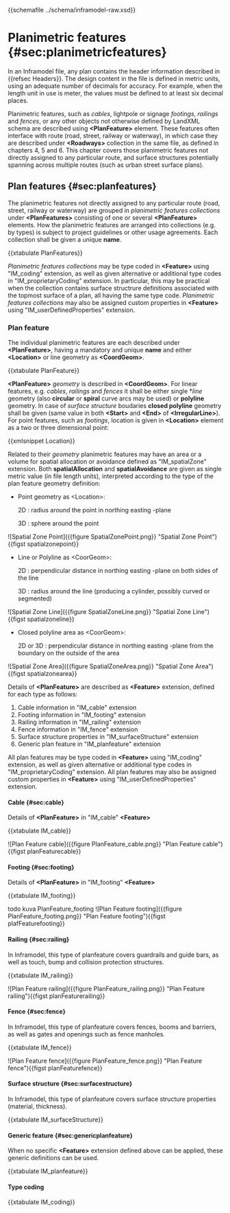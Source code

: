 {{schemafile ../schema/inframodel-raw.xsd}}
# Planimetric features {#sec:planimetricfeatures}

In an Inframodel file, any plan contains the header information described in {{refsec Headers}}. The design content in the file is defined in metric units, using an adequate number of decimals for accuracy. For example, when the length unit in use is meter, the values must be defined to at least six decimal places.

Planimetric features, such as *cables*, lightpole or signage *footings*, *railings* and *fences*, or any other objects not otherwise defined by LandXML schema are described using **\<PlanFeature>** element. These features often interface with route (road, street, railway or waterway), in which case they are described under **\<Roadways>** collection in the same file, as defined in chapters 4, 5 and 6. This chapter covers those planimetric features not directly assigned to any particular route, and surface structures potentially spanning across multiple routes (such as urban street surface plans).

## Plan features {#sec:planfeatures}

The planimetric features not directly assigned to any particular route (road, street, railway or waterway) are grouped in *planimetric features collections* under **\<PlanFeatures>** consisting of one or several **\<PlanFeature>** elements. How the planimetric features are arranged into collections (e.g. by types) is subject to project guidelines or other usage agreements. Each collection shall be given a unique **name**.

{{xtabulate PlanFeatures}}

*Planimetric features collections* may be type coded in **\<Feature>** using "IM_coding" extension, as well as given alternative or additional type codes in "IM_proprietaryCoding" extension. In particular, this may be practical when the collection contains surface structrure definitions associated with the topmost surface of a plan, all having the same type code.
*Planimetric features collections* may also be assigned custom properties in **\<Feature>** using "IM_userDefinedProperties" extension.

### Plan feature

The individual planimetric features are each described under **\<PlanFeature>**, having a mandatory and unique **name** and either **\<Location>** or line geometry as **\<CoordGeom>**.

{{xtabulate PlanFeature}}

**\<PlanFeature>** *geometry* is described in **\<CoordGeom>**. For linear features, e.g. *cables*, *railings* and *fences* it shall be either single **line* geometry (also **circular** or **spiral** curve arcs may be used) or **polyline** geometry. In case of *surface structure* boudaries **closed polyline** geometry shall be given (same value in both  **\<Start>** and **\<End>** of **\<IrregularLine>**). For point features, such as *footings*, location is given in **\<Location>** element as a two or three dimensional point:

{{xmlsnippet Location}}
  
 Related to their *geometry* planimetric features may have an area or a volume for spatial allocation or avoidance defined as "IM_spatialZone" extension. Both **spatialAllocation** and **spatialAvoidance** are given as single metric value (in file length units), interpreted according to the type of the plan feature geometry definition:

- Point geometry as \<Location>: 

   2D : radius around the point in northing easting -plane
   
   3D : sphere around the point

![Spatial Zone Point]({{figure SpatialZonePoint.png}} "Spatial Zone Point"){{figst spatialzonepoint}}
   
- Line or Polyline as \<CoorGeom>:

   2D : perpendicular distance in northing easting -plane on both sides of the line
   
   3D : radius around the line (producing a cylinder, possibly curved or segmented)

![Spatial Zone Line]({{figure SpatialZoneLine.png}} "Spatial Zone Line"){{figst spatialzoneline}}

- Closed polyline area as \<CoorGeom>: 

   2D or 3D : perpendicular distance in northing easting -plane from the boundary on the outside of the area 

![Spatial Zone Area]({{figure SpatialZoneArea.png}} "Spatial Zone Area"){{figst spatialzonearea}}

Details of **\<PlanFeature>** are described as **\<Feature>** extension, defined for each type as follows:


1. Cable information in "IM_cable" extension
2. Footing information in "IM_footing" extension
3. Railing information in "IM_railing" extension
4. Fence information in "IM_fence" extension
5. Surface structure properties in "IM_surfaceStructure" extension
6. Generic plan feature in "IM_planfeature" extension

All plan features may be type coded in **\<Feature>** using "IM_coding" extension, as well as given alternative or additional type codes in "IM_proprietaryCoding" extension. All plan features may also be assigned custom properties in **\<Feature>** using "IM_userDefinedProperties" extension.

#### Cable {#sec:cable}

Details of **\<PlanFeature>** in "IM_cable" **\<Feature>**

{{xtabulate IM_cable}}

![Plan Feature cable]({{figure PlanFeature_cable.png}} "Plan Feature cable"){{figst planFeaturecable}}

#### Footing {#sec:footing}

Details of **\<PlanFeature>** in "IM_footing" **\<Feature>**

{{xtabulate IM_footing}}

todo kuva PlanFeature_footing
![Plan Feature footing]({{figure PlanFeature_footing.png}} "Plan Feature footing"){{figst plafFeaturefooting}}


#### Railing {#sec:railing}

In Inframodel, this type of planfeature covers guardrails and guide bars, as well as touch, bump and collision protection structures.

{{xtabulate IM_railing}}

![Plan Feature railing]({{figure PlanFeature_railing.png}} "Plan Feature railing"){{figst planFeaturerailing}}

#### Fence {#sec:fence}

In Inframodel, this type of planfeature covers fences, booms and barriers, as well as gates and openings such as fence manholes.

{{xtabulate IM_fence}}

![Plan Feature fence]({{figure PlanFeature_fence.png}} "Plan Feature fence"){{figst planFeaturefence}}

#### Surface structure {#sec:surfacestructure}

In Inframodel, this type of planfeature covers surface structure properties (material, thickness).

{{xtabulate IM_surfaceStructure}}

#### Generic feature {#sec:genericplanfeature}

When no specific **\<Feature>** extension defined above can be applied, these generic definitions can be used.

{{xtabulate IM_planfeature}}

#### Type coding

{{xtabulate IM_coding}}

